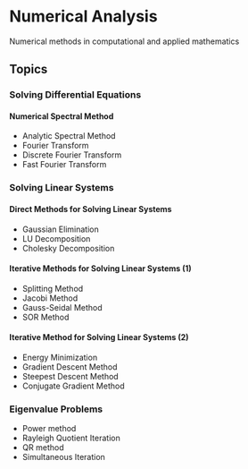 # Numerical Analysis

Numerical methods in computational and applied mathematics

## Topics

### Solving Differential Equations

#### Numerical Spectral Method
* Analytic Spectral Method
* Fourier Transform
* Discrete Fourier Transform
* Fast Fourier Transform

### Solving Linear Systems

#### Direct Methods for Solving Linear Systems

* Gaussian Elimination
* LU Decomposition
* Cholesky Decomposition

#### Iterative Methods for Solving Linear Systems (1)
* Splitting Method
* Jacobi Method
* Gauss-Seidal Method
* SOR Method

#### Iterative Method for Solving Linear Systems (2)
* Energy Minimization 
* Gradient Descent Method
* Steepest Descent Method
* Conjugate Gradient Method
  
### Eigenvalue Problems
* Power method
* Rayleigh Quotient Iteration
* QR method
* Simultaneous Iteration
  
 
  

